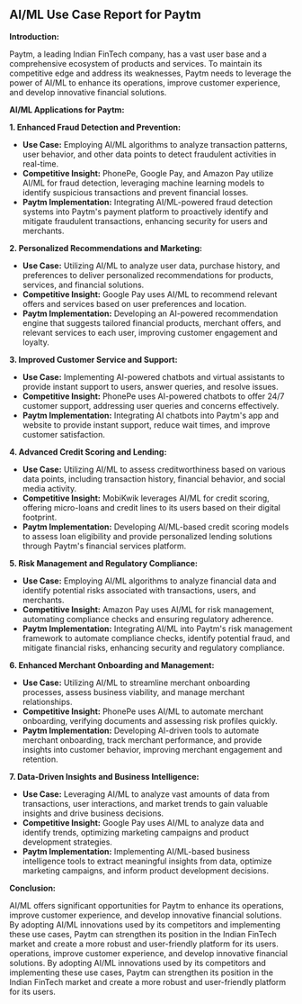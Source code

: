 ## AI/ML Use Case Report for Paytm

**Introduction:**

Paytm, a leading Indian FinTech company, has a vast user base and a comprehensive ecosystem of products and services. To maintain its competitive edge and address its weaknesses, Paytm needs to leverage the power of AI/ML to enhance its operations, improve customer experience, and develop innovative financial solutions.

**AI/ML Applications for Paytm:**

**1. Enhanced Fraud Detection and Prevention:**

* **Use Case:** Employing AI/ML algorithms to analyze transaction patterns, user behavior, and other data points to detect fraudulent activities in real-time.
* **Competitive Insight:** PhonePe, Google Pay, and Amazon Pay utilize AI/ML for fraud detection, leveraging machine learning models to identify suspicious transactions and prevent financial losses.
* **Paytm Implementation:** Integrating AI/ML-powered fraud detection systems into Paytm's payment platform to proactively identify and mitigate fraudulent transactions, enhancing security for users and merchants.

**2. Personalized Recommendations and Marketing:**

* **Use Case:** Utilizing AI/ML to analyze user data, purchase history, and preferences to deliver personalized recommendations for products, services, and financial solutions.
* **Competitive Insight:** Google Pay uses AI/ML to recommend relevant offers and services based on user preferences and location.
* **Paytm Implementation:** Developing an AI-powered recommendation engine that suggests tailored financial products, merchant offers, and relevant services to each user, improving customer engagement and loyalty.

**3. Improved Customer Service and Support:**

* **Use Case:** Implementing AI-powered chatbots and virtual assistants to provide instant support to users, answer queries, and resolve issues.
* **Competitive Insight:** PhonePe uses AI-powered chatbots to offer 24/7 customer support, addressing user queries and concerns effectively.
* **Paytm Implementation:** Integrating AI chatbots into Paytm's app and website to provide instant support, reduce wait times, and improve customer satisfaction.

**4. Advanced Credit Scoring and Lending:**

* **Use Case:** Utilizing AI/ML to assess creditworthiness based on various data points, including transaction history, financial behavior, and social media activity.
* **Competitive Insight:** MobiKwik leverages AI/ML for credit scoring, offering micro-loans and credit lines to its users based on their digital footprint.
* **Paytm Implementation:** Developing AI/ML-based credit scoring models to assess loan eligibility and provide personalized lending solutions through Paytm's financial services platform.

**5. Risk Management and Regulatory Compliance:**

* **Use Case:** Employing AI/ML algorithms to analyze financial data and identify potential risks associated with transactions, users, and merchants.
* **Competitive Insight:** Amazon Pay uses AI/ML for risk management, automating compliance checks and ensuring regulatory adherence.
* **Paytm Implementation:** Integrating AI/ML into Paytm's risk management framework to automate compliance checks, identify potential fraud, and mitigate financial risks, enhancing security and regulatory compliance.

**6. Enhanced Merchant Onboarding and Management:**

* **Use Case:** Utilizing AI/ML to streamline merchant onboarding processes, assess business viability, and manage merchant relationships.
* **Competitive Insight:** PhonePe uses AI/ML to automate merchant onboarding, verifying documents and assessing risk profiles quickly.
* **Paytm Implementation:** Developing AI-driven tools to automate merchant onboarding, track merchant performance, and provide insights into customer behavior, improving merchant engagement and retention.

**7. Data-Driven Insights and Business Intelligence:**

* **Use Case:** Leveraging AI/ML to analyze vast amounts of data from transactions, user interactions, and market trends to gain valuable insights and drive business decisions.
* **Competitive Insight:** Google Pay uses AI/ML to analyze data and identify trends, optimizing marketing campaigns and product development strategies.
* **Paytm Implementation:** Implementing AI/ML-based business intelligence tools to extract meaningful insights from data, optimize marketing campaigns, and inform product development decisions.

**Conclusion:**

AI/ML offers significant opportunities for Paytm to enhance its operations, improve customer experience, and develop innovative financial solutions. By adopting AI/ML innovations used by its competitors and implementing these use cases, Paytm can strengthen its position in the Indian FinTech market and create a more robust and user-friendly platform for its users.
 operations, improve customer experience, and develop innovative financial solutions. By adopting AI/ML innovations used by its competitors and implementing these use cases, Paytm can strengthen its position in the Indian FinTech market and create a more robust and user-friendly platform for its users.